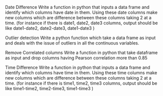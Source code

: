 Date Difference
Write a function in python that inputs a data frame and identify which columns have date in them. Using these date columns make new columns which are difference between these columns taking 2 at a time. (for instance if there is date1, date2, date3 columns, output should be like date1-date2, date2-date3, date1-date3 )



Outlier detection
Write a python function which take a data frame as input and deals with the issue of outliers in all the continuous variables.


Remove Correlated columns
Write a function in python that take dataframe as input and drop columns having Pearson correlation more than 0.85


Time Difference
Write a function in python that inputs a data frame and identify which columns have time in them. Using these time columns make new columns which are difference between these columns taking 2 at a time. (for instance if there is time1, time2, time3 columns, output should be like time1-time2, time2-time3, time1-time3 )
